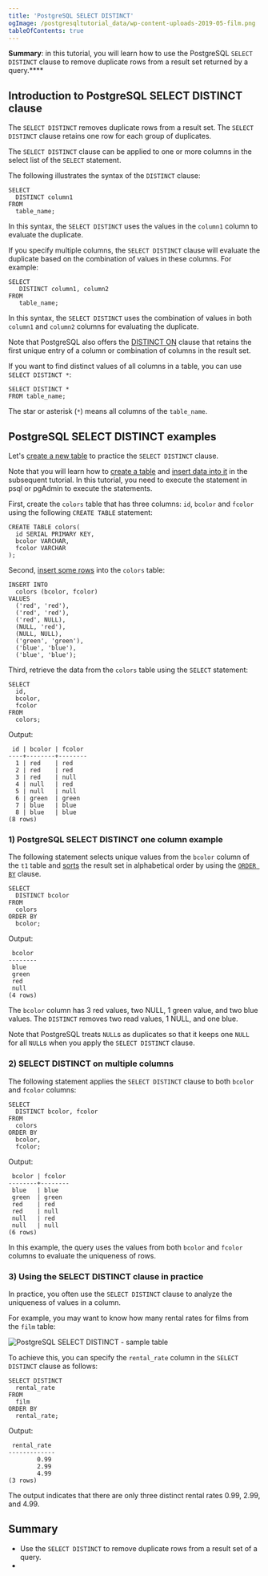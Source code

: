 ```yaml
---
title: 'PostgreSQL SELECT DISTINCT'
ogImage: /postgresqltutorial_data/wp-content-uploads-2019-05-film.png
tableOfContents: true
---
```


**Summary**: in this tutorial, you will learn how to use the PostgreSQL `SELECT DISTINCT` clause to remove duplicate rows from a result set returned by a query.\*\*\*\*



## Introduction to PostgreSQL SELECT DISTINCT clause



The `SELECT DISTINCT` removes duplicate rows from a result set. The `SELECT DISTINCT` clause retains one row for each group of duplicates.



The `SELECT DISTINCT` clause can be applied to one or more columns in the select list of the `SELECT` statement.



The following illustrates the syntax of the `DISTINCT` clause:



```
SELECT
  DISTINCT column1
FROM
  table_name;
```



In this syntax, the `SELECT DISTINCT` uses the values in the `column1` column to evaluate the duplicate.



If you specify multiple columns, the `SELECT DISTINCT` clause will evaluate the duplicate based on the combination of values in these columns. For example:



```
SELECT
   DISTINCT column1, column2
FROM
   table_name;
```



In this syntax, the `SELECT DISTINCT` uses the combination of values in both `column1` and `column2` columns for evaluating the duplicate.



Note that PostgreSQL also offers the [DISTINCT ON](/docs/postgresql/postgresql-distinct-on) clause that retains the first unique entry of a column or combination of columns in the result set.



If you want to find distinct values of all columns in a table, you can use `SELECT DISTINCT *`:



```
SELECT DISTINCT *
FROM table_name;
```



The star or asterisk (`*`) means all columns of the `table_name`.



## PostgreSQL SELECT DISTINCT examples



Let's [create a new table](/docs/postgresql/postgresql-create-table) to practice the `SELECT DISTINCT` clause.



Note that you will learn how to [create a table](/docs/postgresql/postgresql-create-table/) and [insert data into it](https://www.postgresqltutorial.com/postgresql-tutorial/postgresql-insert) in the subsequent tutorial. In this tutorial, you need to execute the statement in psql or pgAdmin to execute the statements.



First, create the `colors` table that has three columns: `id`, `bcolor` and `fcolor` using the following `CREATE TABLE` statement:



```
CREATE TABLE colors(
  id SERIAL PRIMARY KEY,
  bcolor VARCHAR,
  fcolor VARCHAR
);
```



Second, [insert some rows](/docs/postgresql/postgresql-insert-multiple-rows) into the `colors` table:



```
INSERT INTO
  colors (bcolor, fcolor)
VALUES
  ('red', 'red'),
  ('red', 'red'),
  ('red', NULL),
  (NULL, 'red'),
  (NULL, NULL),
  ('green', 'green'),
  ('blue', 'blue'),
  ('blue', 'blue');
```



Third, retrieve the data from the `colors` table using the `SELECT` statement:



```
SELECT
  id,
  bcolor,
  fcolor
FROM
  colors;
```



Output:



```
 id | bcolor | fcolor
----+--------+--------
  1 | red    | red
  2 | red    | red
  3 | red    | null
  4 | null   | red
  5 | null   | null
  6 | green  | green
  7 | blue   | blue
  8 | blue   | blue
(8 rows)
```



### 1) PostgreSQL SELECT DISTINCT one column example



The following statement selects unique values from the `bcolor` column of the `t1` table and [sorts](/docs/postgresql/postgresql-order-by/) the result set in alphabetical order by using the [`ORDER BY`](https://www.postgresqltutorial.com/postgresql-tutorial/postgresql-order-by) clause.



```
SELECT
  DISTINCT bcolor
FROM
  colors
ORDER BY
  bcolor;
```



Output:



```
 bcolor
--------
 blue
 green
 red
 null
(4 rows)
```



The `bcolor` column has 3 red values, two NULL, 1 green value, and two blue values. The `DISTINCT` removes two read values, 1 NULL, and one blue.



Note that PostgreSQL treats `NULL`s as duplicates so that it keeps one `NULL` for all `NULL`s when you apply the `SELECT DISTINCT` clause.



### 2) SELECT DISTINCT on multiple columns



The following statement applies the `SELECT DISTINCT` clause to both `bcolor` and `fcolor` columns:



```
SELECT
  DISTINCT bcolor, fcolor
FROM
  colors
ORDER BY
  bcolor,
  fcolor;
```



Output:



```
 bcolor | fcolor
--------+--------
 blue   | blue
 green  | green
 red    | red
 red    | null
 null   | red
 null   | null
(6 rows)
```



In this example, the query uses the values from both `bcolor` and `fcolor` columns to evaluate the uniqueness of rows.



### 3) Using the SELECT DISTINCT clause in practice



In practice, you often use the `SELECT DISTINCT` clause to analyze the uniqueness of values in a column.



For example, you may want to know how many rental rates for films from the `film` table:



![PostgreSQL SELECT DISTINCT - sample table](/postgresqltutorial_data/wp-content-uploads-2019-05-film.png)



To achieve this, you can specify the `rental_rate` column in the `SELECT DISTINCT` clause as follows:



```
SELECT DISTINCT
  rental_rate
FROM
  film
ORDER BY
  rental_rate;
```



Output:



```
 rental_rate
-------------
        0.99
        2.99
        4.99
(3 rows)
```



The output indicates that there are only three distinct rental rates 0.99, 2.99, and 4.99.



## Summary



- Use the `SELECT DISTINCT` to remove duplicate rows from a result set of a query.
- 
